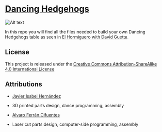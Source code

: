 [Dancing Hedgehogs](http://diwo.bq.com/erizos-bailones/)
===================================================================

![Alt text](http://diwo.bq.com/wp-content/uploads/2014/11/MG_0210.jpg)

In this repo you will find all the files needed to build your own Dancing Hedgehogs table as seen in [El Hormiguero with David Guetta](https://www.youtube.com/watch?v=8vbEwVbHMSg).

License
--------------------------------------------------------------
This project is released under the [Creative Commons Attribution-ShareAlike 4.0 International License](http://creativecommons.org/licenses/by-sa/4.0/)


Attributions
--------------------------------------------------------------
 - [Javier Isabel Hernández](http://es.linkedin.com/pub/javier-isabel-hern%C3%A1ndez/59/b4b/726)
  - 3D printed parts design, dance programming, assembly

 - [Alvaro Ferrán Cifuentes](https://linkedin.com/in/alvaroferran/en)
  - Laser cut parts design, computer-side programming, assembly
